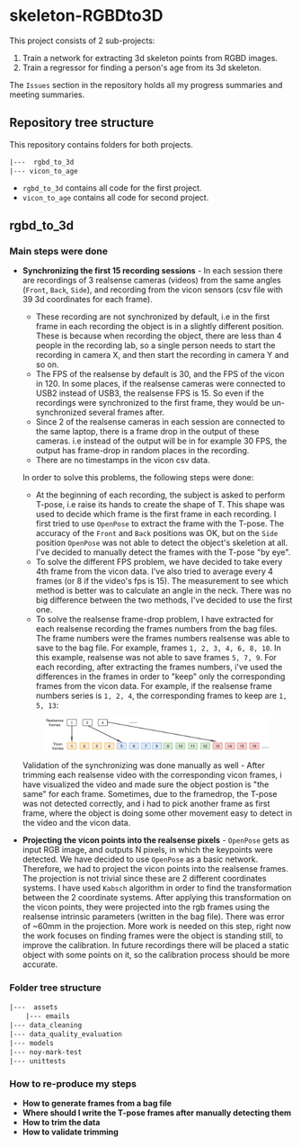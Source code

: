 # skeleton-RGBDto3D
This project consists of 2 sub-projects:
1. Train a network for extracting 3d skeleton points from RGBD images.
2. Train a regressor for finding a person's age from its 3d skeleton.

The `Issues` section in the repository holds all my progress summaries and meeting summaries.

## Repository tree structure
This repository contains folders for both projects.

```
|---  rgbd_to_3d
|--- vicon_to_age
```

- `rgbd_to_3d` contains all code for the first project.
- `vicon_to_age` contains all code for second project.

## rgbd_to_3d

### Main steps were done

- **Synchronizing the first 15 recording sessions** - In each session there are recordings of 3 realsense cameras (videos) 
from the same angles (`Front`, `Back`, `Side`), and recording from the vicon sensors (csv file with 39 3d coordinates for each frame). 
  - These recording are not 
  synchronized by default, i.e in the first frame in each recording the object is in a slightly different position. These 
  is because when recording the object, there are less than 4 people in the recording lab, so a single person needs to
  start the recording in camera X, and then start the recording in camera Y and so on.
  - The FPS of the realsense by default is 30, and the FPS of the vicon in 120. In some places, if the realsense cameras
  were connected to USB2 instead of USB3, the realsense FPS is 15. So even if the recordings were synchronized to the first
  frame, they would be un-synchronized several frames after.
  - Since 2 of the realsense cameras in each session are connected to the same laptop, there is a frame drop in the output
  of these cameras. i.e instead of the output will be in for example 30 FPS, the output has frame-drop in random places in the
  recording.
  - There are no timestamps in the vicon csv data.

  In order to solve this problems, the following steps were done:
  - At the beginning of each recording, the subject is asked to perform T-pose, i.e raise its hands to create the shape of T.
  This shape was used to decide which frame is the first frame in each recording. I first tried to use `OpenPose` to 
  extract the frame with the T-pose. The accuracy of the `Front` and `Back` positions was OK, but on the `Side` position 
  `OpenPose` was not able to detect the object's skeletion at all. I've decided to manually detect the frames 
  with the T-pose "by eye".
  - To solve the different FPS problem, we have decided to take every 4th frame from the vicon data. I've also tried to average 
  every 4 frames (or 8 if the video's fps is 15). The measurement to see which method is better was to calculate an angle in the neck. There was no big 
  difference between the two methods, I've decided to use the first one.
  - To solve the realsense frame-drop problem, I have extracted for each realsense recording the frames numbers from the bag files.
  The frame numbers were the frames numbers realsense was able to save to the bag file. For example, frames `1, 2, 3, 4, 6, 8, 10`.
  In this example, realsense was not able to save frames `5, 7, 9`. For each recording, after extracting the frames numbers, 
  i've used the differences in the frames in order to "keep" only the corresponding frames from the vicon data. For example, if 
  the realsense frame numbers series is `1, 2, 4`, the corresponding frames to keep are `1, 5, 13`:
  <p align="center">
  <img width="400" src="rgbd_to_3d/assets/images/sync.png">
  </p>

  Validation of the synchronizing was done manually as well - After trimming each realsense video with the corresponding vicon 
  frames, i have visualized the video and made sure the object postion is "the same" for each frame. Sometimes, due to the
  framedrop, the T-pose was not detected correctly, and i had to pick another frame as first frame,
  where the object is doing some other movement easy to detect in the video and the vicon data.
- **Projecting the vicon points into the realsense pixels** - `OpenPose` gets as input RGB image, and outputs N pixels, 
in which the keypoints were detected. We have decided to use `OpenPose` as a basic network. Therefore, we had to project 
the vicon points into the realsense frames. The projection is not trivial since these are 2 different coordinates systems.
I have used `Kabsch` algorithm in order to find the transformation between the 2 coordinate systems. After applying this transformation
on the vicon points, they were projected into the rgb frames using the realsense intrinsic parameters (written in the bag file).
There was error of ~60mm in the projection. More work is needed on this step, right now the work
focuses on finding frames were the object is standing still, to improve the calibration. In future recordings there will
be placed a static object with some points on it, so the calibration process should be more accurate.
  
  

### Folder tree structure
```
|---  assets
    |--- emails
|--- data_cleaning
|--- data_quality_evaluation
|--- models
|--- noy-mark-test
|--- unittests
```



### How to re-produce my steps
- **How to generate frames from a bag file**
- **Where should I write the T-pose frames after manually detecting them**
- **How to trim the data**
- **How to validate trimming**


